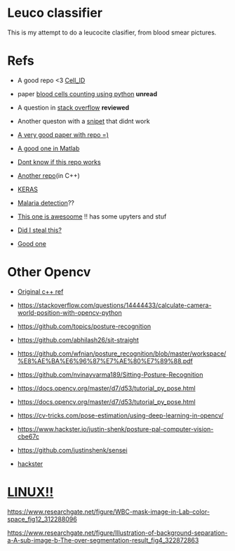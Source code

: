 # Leuco classifier

This is my attempt to do a leucocite clasifier, from blood smear pictures.

# Refs

+ A good repo <3 [Cell_ID](https://github.com/jz359/Cell_ID)

+ paper [blood cells counting using python](https://www.semanticscholar.org/paper/Blood-Cells-Counting-using-Python-OpenCV-Meimban-Fernando/70e5d2da9eaaa752296f6fd78b5989648e833cfc) __unread__

+ A question in [stack overflow](https://dsp.stackexchange.com/questions/3063/count-blood-cells) __reviewed__

+ Another queston with a [snipet](https://answers.opencv.org/question/120204/what-is-the-best-way-to-detect-white-blood-cells-among-the-red-blood-cells-in-blood-sample-using-opencv/?comment=120205) that didnt work

+ [A very good paper with repo =)](https://github.com/MahmudulAlam/Automatic-Identification-and-Counting-of-Blood-Cells/)

+ [A good one in Matlab](https://github.com/Goblin80/Leukocyte-Classify)

+ [Dont know if this repo works](https://github.com/kfiallos/counting_erythrocytes)

+ [Another repo](https://github.com/americast/Blood-smear-analysis)(in C++)

+ [KERAS](https://github.com/experiencor/keras-yolo2)

+ [Malaria detection](https://github.com/fu-malaria/fu-malaria)??

+ [This one is awesoome](https://github.com/sayakpaul/Blood-Cell-Detection-using-TFOD-API) !! has some upyters and stuf

+ [Did I steal this?](https://github.com/KhaledSaleh/BloodC)

+ [Good one](https://github.com/zxaoyou/segmentation_WBC)

# Other Opencv

- [Original c++ ref](https://docs.opencv.org/2.4/doc/tutorials/introduction/linux_gcc_cmake/linux_gcc_cmake.html)

- https://stackoverflow.com/questions/14444433/calculate-camera-world-position-with-opencv-python

- https://github.com/topics/posture-recognition

- https://github.com/abhilash26/sit-straight

- https://github.com/wfnian/posture_recognition/blob/master/workspace/%E8%AE%BA%E6%96%87%E7%AE%80%E7%89%88.pdf

- https://github.com/nvinayvarma189/Sitting-Posture-Recognition

- https://docs.opencv.org/master/d7/d53/tutorial_py_pose.html

- https://docs.opencv.org/master/d7/d53/tutorial_py_pose.html

- https://cv-tricks.com/pose-estimation/using-deep-learning-in-opencv/

- https://www.hackster.io/justin-shenk/posture-pal-computer-vision-cbe67c

- https://github.com/justinshenk/sensei

- [hackster](https://www.hackster.io/opencv/products/opencv?ref=project-cbe67c)

# [LINUX!!](https://events.linuxfoundation.org/open-source-summit-north-america/)





https://www.researchgate.net/figure/WBC-mask-image-in-Lab-color-space_fig12_312288096

https://www.researchgate.net/figure/Illustration-of-background-separation-a-A-sub-image-b-The-over-segmentation-result_fig4_322872863












